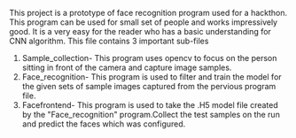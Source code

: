 This project is a prototype of face recognition program used for a hackthon. This program can be used for small set of people and works impressively good. It is a very easy for the reader who has a basic understanding for CNN algorithm.
This file contains 3 important sub-files
1. Sample_collection- This program uses opencv to focus on the person sitting in front of the camera and capture image samples.
2. Face_recognition- This program is used to filter and train the model for the given sets of sample images captured from the pervious program file.
3. Facefrontend- This program is used to take the .H5 model file created by the "Face_recognition" program.Collect the test samples on the run and predict the faces which was configured.

